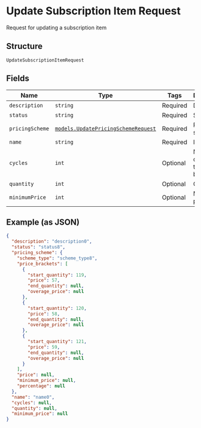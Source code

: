 
# Update Subscription Item Request

Request for updating a subscription item

## Structure

`UpdateSubscriptionItemRequest`

## Fields

| Name | Type | Tags | Description |
|  --- | --- | --- | --- |
| `description` | `string` | Required | Description |
| `status` | `string` | Required | Status |
| `pricingScheme` | [`models.UpdatePricingSchemeRequest`](../../doc/models/update-pricing-scheme-request.md) | Required | Pricing scheme |
| `name` | `string` | Required | Item name |
| `cycles` | `int` | Optional | Number of cycles that the item will be charged |
| `quantity` | `int` | Optional | Quantity |
| `minimumPrice` | `int` | Optional | Minimum price |

## Example (as JSON)

```json
{
  "description": "description0",
  "status": "status8",
  "pricing_scheme": {
    "scheme_type": "scheme_type8",
    "price_brackets": [
      {
        "start_quantity": 119,
        "price": 57,
        "end_quantity": null,
        "overage_price": null
      },
      {
        "start_quantity": 120,
        "price": 58,
        "end_quantity": null,
        "overage_price": null
      },
      {
        "start_quantity": 121,
        "price": 59,
        "end_quantity": null,
        "overage_price": null
      }
    ],
    "price": null,
    "minimum_price": null,
    "percentage": null
  },
  "name": "name0",
  "cycles": null,
  "quantity": null,
  "minimum_price": null
}
```

